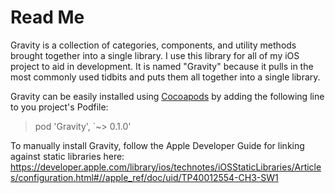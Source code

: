 # Read Me
Gravity is a collection of categories, components, and utility methods brought together into a single library. I use this library for all of my iOS project to aid in development. It is named "Gravity" because it pulls in the most commonly used tidbits and puts them all together into a single library.

Gravity can be easily installed using [Cocoapods](http://cocoapods.org) by adding the following line to you project's Podfile:

> pod 'Gravity', `~> 0.1.0'

To manually install Gravity, follow the Apple Developer Guide for linking against static libraries here: https://developer.apple.com/library/ios/technotes/iOSStaticLibraries/Articles/configuration.html#//apple_ref/doc/uid/TP40012554-CH3-SW1